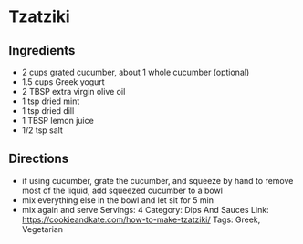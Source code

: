 # Tzatziki
## Ingredients
- 2 cups grated cucumber, about 1 whole cucumber (optional)
- 1.5 cups Greek yogurt
- 2 TBSP extra virgin olive oil
- 1 tsp dried mint
- 1 tsp dried dill
- 1 TBSP lemon juice
- 1/2 tsp salt
## Directions
- if using cucumber, grate the cucumber, and squeeze by hand to remove most of the liquid, add squeezed cucumber to a bowl
- mix everything else in the bowl and let sit for 5 min
- mix again and serve
Servings: 4
Category: Dips And Sauces
Link: https://cookieandkate.com/how-to-make-tzatziki/
Tags: Greek, Vegetarian
